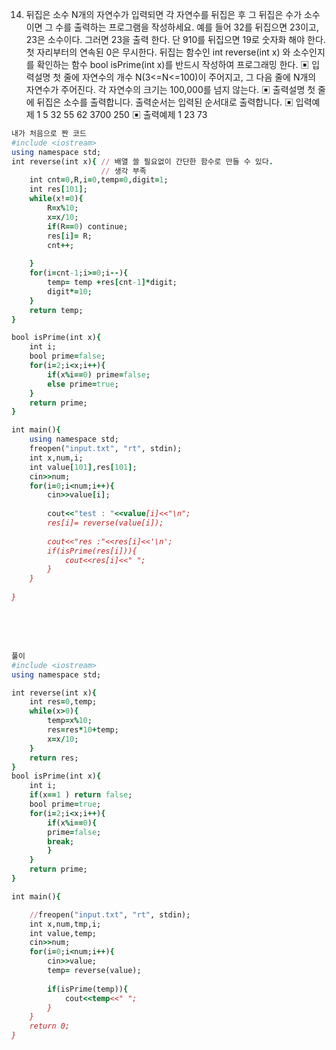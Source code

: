14. 뒤집은 소수
N개의 자연수가 입력되면 각 자연수를 뒤집은 후 그 뒤집은 수가 소수이면 그 수를 출력하는
프로그램을 작성하세요. 예를 들어 32를 뒤집으면 23이고, 23은 소수이다. 그러면 23을 출력
한다. 단 910를 뒤집으면 19로 숫자화 해야 한다. 첫 자리부터의 연속된 0은 무시한다.
뒤집는 함수인 int reverse(int x) 와 소수인지를 확인하는 함수 bool isPrime(int x)를 반드시
작성하여 프로그래밍 한다.
▣ 입력설명
첫 줄에 자연수의 개수 N(3<=N<=100)이 주어지고, 그 다음 줄에 N개의 자연수가 주어진다.
각 자연수의 크기는 100,000를 넘지 않는다.
▣ 출력설명
첫 줄에 뒤집은 소수를 출력합니다. 출력순서는 입력된 순서대로 출력합니다.
▣ 입력예제 1
5
32 55 62 3700 250
▣ 출력예제 1
23 73



```ruby
내가 처음으로 짠 코드
#include <iostream>
using namespace std;
int reverse(int x){ // 배열 쓸 필요없이 간단한 함수로 만들 수 있다.
                    // 생각 부족
	int cnt=0,R,i=0,temp=0,digit=1;
	int res[101];
	while(x!=0){
		R=x%10;
		x=x/10;
		if(R==0) continue;
		res[i]= R;
		cnt++;
		
	}
	for(i=cnt-1;i>=0;i--){
		temp= temp +res[cnt-1]*digit;
		digit*=10;
	}
	return temp;
}

bool isPrime(int x){
	int i;
	bool prime=false;
	for(i=2;i<x;i++){
		if(x%i==0) prime=false;
		else prime=true;
	}
	return prime;
}

int main(){
	using namespace std;
	freopen("input.txt", "rt", stdin);
	int x,num,i;
	int value[101],res[101];
	cin>>num;
	for(i=0;i<num;i++){
		cin>>value[i];
		
		cout<<"test : "<<value[i]<<"\n";
		res[i]= reverse(value[i]);
		
		cout<<"res :"<<res[i]<<'\n';
		if(isPrime(res[i])){
			cout<<res[i]<<" ";
		}
	}
	
}

```

<br><br><br>

```ruby
풀이
#include <iostream>
using namespace std;

int reverse(int x){
	int res=0,temp;
	while(x>0){
		temp=x%10;
		res=res*10+temp;
		x=x/10;
	}
	return res;
}
bool isPrime(int x){
	int i;
	if(x==1 ) return false;
	bool prime=true;
	for(i=2;i<x;i++){
		if(x%i==0){
		prime=false;
		break;
		}
	}
	return prime;
}

int main(){

	//freopen("input.txt", "rt", stdin);
	int x,num,tmp,i;
	int value,temp;
	cin>>num;
	for(i=0;i<num;i++){
		cin>>value;
		temp= reverse(value);
		
		if(isPrime(temp)){
			cout<<temp<<" ";
		}
	}
	return 0;	
}


```
